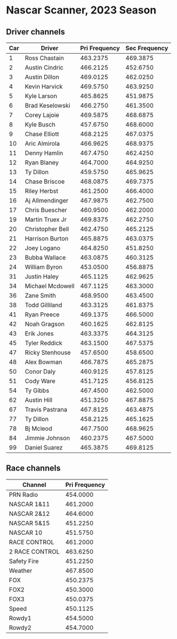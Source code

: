 # Nascar Scanner, 2023 Season

## Driver channels
| Car | Driver | Pri Frequency | Sec Frequency |
| --- | ------ | ------------- | ------------- |
| 1 | Ross Chastain | 463.2375 | 469.3875 |
| 2 | Austin Cindric | 466.2125 | 452.6750 |
| 3 | Austin Dillon | 469.0125 | 462.0250 |
| 4 | Kevin Harvick | 469.5750 | 463.9250 |
| 5 | Kyle Larson | 465.8625 | 451.9875 |
| 6 | Brad Keselowski | 466.2750 | 461.3500 |
| 7 | Corey Lajoie | 469.5875 | 468.6875 |
| 8 | Kyle Busch | 457.6750 | 468.6000 |
| 9 | Chase Elliott | 468.2125 | 467.0375 |
| 10 | Aric Almirola | 466.9625 | 468.9375 |
| 11 | Denny Hamlin | 467.4750 | 462.4250 |
| 12 | Ryan Blaney | 464.7000 | 464.9250 |
| 13 | Ty Dillon | 459.5750 | 465.9625 |
| 14 | Chase Briscoe | 468.0875 | 469.7375 |
| 15 | Riley Herbst | 461.2500 | 466.4000 |
| 16 | Aj Allmendinger | 467.9875 | 462.7500 |
| 17 | Chris Buescher | 460.9500 | 462.2000 |
| 19 | Martin Truex Jr | 469.8375 | 462.2750 |
| 20 | Christopher Bell | 462.4750 | 465.2125 |
| 21 | Harrison Burton | 465.8875 | 463.0375 |
| 22 | Joey Logano | 464.8250 | 451.8250 |
| 23 | Bubba Wallace | 463.0875 | 460.3125 |
| 24 | William Byron | 453.0500 | 456.8875 |
| 31 | Justin Haley | 465.1125 | 462.9625 |
| 34 | Michael Mcdowell | 467.1125 | 463.3000 |
| 36 | Zane Smith | 468.9500 | 463.4500 |
| 38 | Todd Gilliland | 463.3125 | 461.8375 |
| 41 | Ryan Preece | 469.1375 | 466.5000 |
| 42 | Noah Gragson | 460.1625 | 462.8125 |
| 43 | Erik Jones | 463.3375 | 464.3125 |
| 45 | Tyler Reddick | 463.1500 | 467.5375 |
| 47 | Ricky Stenhouse | 457.6500 | 458.6500 |
| 48 | Alex Bowman | 466.7875 | 465.2875 |
| 50 | Conor Daly | 460.9125 | 457.8125 |
| 51 | Cody Ware | 451.7125 | 456.8125 |
| 54 | Ty Gibbs | 467.4500 | 462.5000 |
| 62 | Austin Hill | 451.3250 | 467.8875 |
| 67 | Travis Pastrana | 467.8125 | 463.4875 |
| 77 | Ty Dillon | 458.2125 | 465.1625 |
| 78 | Bj Mcleod | 467.7500 | 468.9625 |
| 84 | Jimmie Johnson | 460.2375 | 467.5000 |
| 99 | Daniel Suarez | 465.3875 | 469.8125 |


## Race channels

| Channel | Pri Frequency |
| ------- | ------------- |
| PRN Radio | 454.0000 |
| NASCAR 1&11 | 461.2000 |
| NASCAR 2&12 | 464.6000 |
| NASCAR 5&15 | 451.2250 |
| NASCAR 10 | 451.5750 |
| RACE CONTROL | 461.2000 |
| 2 RACE CONTROL | 463.6250 |
| Safety Fire | 451.2250 |
| Weather | 467.8500 |
| FOX | 450.2375 |
| FOX2 | 450.3000 |
| FOX3 | 450.0375 |
| Speed | 450.1125 |
| Rowdy1 | 454.5000 |
| Rowdy2 | 454.7000 |

